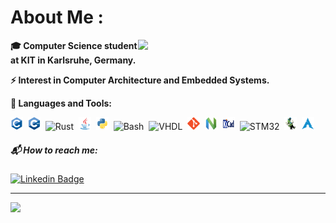 # About Me :

<div align="left">
  <img src="https://media.giphy.com/media/v1.Y2lkPTc5MGI3NjExdDMxcW1hc2YwdGo2aDZsMzd0cmU3ZGR6b2U5YWliMjhjcjl2Nnc2aCZlcD12MV9pbnRlcm5hbF9naWZfYnlfaWQmY3Q9cw/KzJkzjggfGN5Py6nkT/giphy.gif" width="300" align="right"/>
  <div>
    <p><strong>🎓  Computer Science student at KIT in Karlsruhe, Germany.</strong></p>
    <p><strong>⚡  Interest in Computer Architecture and Embedded Systems.</strong></p>
    <p><strong>🔧  Languages and Tools:</strong></p>
  </div>
</div>

<!-- List your languages and tools here -->

<div>
  <!-- Languages -->
  <img src="https://github.com/devicons/devicon/blob/master/icons/c/c-original.svg" title="C" alt="C" width="20" height="20"/>&nbsp;
  <img src="https://github.com/devicons/devicon/blob/master/icons/cplusplus/cplusplus-original.svg" title="C++" alt="C++" width="20" height="20"/>&nbsp;
  <img src="https://github.com/rust-lang/rust-artwork/blob/master/logo/rust-logo-256x256.png" title="Rust" alt="Rust" width="20" height="20"/>&nbsp;
  <img src="https://github.com/devicons/devicon/blob/master/icons/java/java-original.svg" title="Java" alt="Java" width="20" height="20"/>&nbsp;
  <img src="https://github.com/devicons/devicon/blob/master/icons/python/python-original.svg" title="Python" alt="Python" width="20" height="20"/>&nbsp;
  <img src="https://github.com/gilbarbara/logos/blob/main/logos/bash-icon.svg" title="Bash" alt="Bash" width="20" height="20"/>&nbsp;
  <img src="https://github.com/SublimeText/AFileIcon/blob/master/icons/multi/file_type_vhdl%403x.png" title="VHDL" alt="VHDL" width="20" height="20"/>&nbsp;
  <!-- Tools -->
  <img src="https://github.com/devicons/devicon/blob/master/icons/git/git-original.svg" title="Git" alt="Git" width="20" height="20"/>&nbsp;
  <img src="https://github.com/devicons/devicon/blob/master/icons/neovim/neovim-original.svg" title="Neovim" alt="Neovim" width="20" height="20"/>&nbsp;
  <img src="https://github.com/KiCad/.github/blob/main/images/kicad_logo_small.png" title="KiCad" alt="KiCad" width="20" height="20"/>&nbsp;
  <!-- STM32 -->
  <img src="https://avatars.githubusercontent.com/u/94375000?s=200&v=4" title="STM32" alt="STM32" width="20" height="20"/>&nbsp;
  <!-- ROS 2 -->
  <img src="https://github.com/ros-infrastructure/artwork/blob/master/distributions/jazzy/JazzyJalisco_turtlesim_icon.png" title="ROS 2" alt="ROS 2" width="20" height="20"/>&nbsp;
 
  <!-- OS -->
  <img src="https://github.com/devicons/devicon/blob/master/icons/archlinux/archlinux-original.svg" title="Arch Linux" alt="Arch Linux" width="20" height="20"/>
</div>

##### 📬 How to reach me:

[![Linkedin Badge](https://img.shields.io/badge/-amoehring99-blue?style=flat&logo=Linkedin&logoColor=white)](https://www.linkedin.com/in/alexander-m%C3%B6hring-273b47295/)

______________________________________________________________________

![](https://github-readme-stats.vercel.app/api/wakatime?username=amoehring99&theme=github_dark&api_domain=wakapi.dev&display_format=percent&custom_title=Wakapi.dev+Stats+%28Last+30+Days%29&layout=default&line_height=40&langs_count=10&hide=unknown,Text,desktop,INI,gitignore)

<!--
**amoehring99/amoehring99** is a ✨ _special_ ✨ repository because its `README.md` (this file) appears on your GitHub profile.

Here are some ideas to get you started:

- 🔭 I’m currently working on ...
- 🌱 I’m currently learning ...
- 👯 I’m looking to collaborate on ...
- 🤔 I’m looking for help with ...
- 💬 Ask me about ...
- 📫 How to reach me: ...
- 😄 Pronouns: ...
- ⚡ Fun fact: ...
-->

